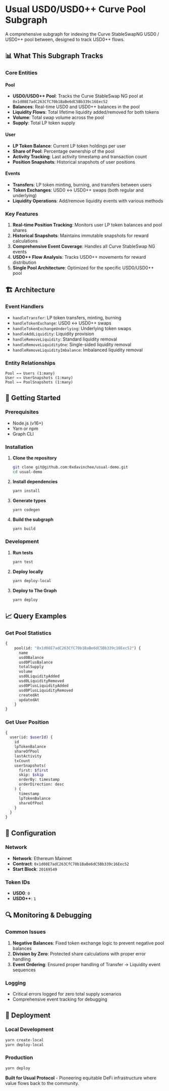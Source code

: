 # Usual USD0/USD0++ Curve Pool Subgraph

A comprehensive subgraph for indexing the Curve StableSwapNG USD0 / USD0++ pool between, designed to track USD0++ flows.

## 📊 What This Subgraph Tracks

### Core Entities

#### Pool

- **USD0/USD0++ Pool**: Tracks the Curve StableSwap NG pool at `0x1d08E7adC263CfC70b1BaBe6dC5Bb339c16Eec52`
- **Balances**: Real-time USD0 and USD0++ balances in the pool
- **Liquidity Flows**: Total lifetime liquidity added/removed for both tokens
- **Volume**: Total swap volume across the pool
- **Supply**: Total LP token supply

#### User

- **LP Token Balance**: Current LP token holdings per user
- **Share of Pool**: Percentage ownership of the pool
- **Activity Tracking**: Last activity timestamp and transaction count
- **Position Snapshots**: Historical snapshots of user positions

#### Events

- **Transfers**: LP token minting, burning, and transfers between users
- **Token Exchanges**: USD0 ↔ USD0++ swaps (both regular and underlying)
- **Liquidity Operations**: Add/remove liquidity events with various methods

### Key Features

1. **Real-time Position Tracking**: Monitors user LP token balances and pool shares
2. **Historical Snapshots**: Maintains immutable snapshots for reward calculations
3. **Comprehensive Event Coverage**: Handles all Curve StableSwap NG events
4. **USD0++ Flow Analysis**: Tracks USD0++ movements for reward distribution
5. **Single Pool Architecture**: Optimized for the specific USD0/USD0++ pool

## 🏗️ Architecture

### Event Handlers

- `handleTransfer`: LP token transfers, minting, burning
- `handleTokenExchange`: USD0 ↔ USD0++ swaps
- `handleTokenExchangeUnderlying`: Underlying token swaps
- `handleAddLiquidity`: Liquidity provision
- `handleRemoveLiquidity`: Standard liquidity removal
- `handleRemoveLiquidityOne`: Single-sided liquidity removal
- `handleRemoveLiquidityImbalance`: Imbalanced liquidity removal

### Entity Relationships

```
Pool ←→ Users (1:many)
User ←→ UserSnapshots (1:many)
Pool ←→ PoolSnapshots (1:many)
```

## 🚀 Getting Started

### Prerequisites

- Node.js (v16+)
- Yarn or npm
- Graph CLI

### Installation

1. **Clone the repository**

   ```bash
   git clone git@github.com:0xdavinchee/usual-demo.git
   cd usual-demo
   ```

2. **Install dependencies**

   ```bash
   yarn install
   ```

3. **Generate types**

   ```bash
   yarn codegen
   ```

4. **Build the subgraph**
   ```bash
   yarn build
   ```

### Development

1. **Run tests**

   ```bash
   yarn test
   ```

2. **Deploy locally**

   ```bash
   yarn deploy-local
   ```

3. **Deploy to The Graph**
   ```bash
   yarn deploy
   ```

## 📈 Query Examples

### Get Pool Statistics

```graphql
{
    pool(id: "0x1d08E7adC263CfC70b1BaBe6dC5Bb339c16Eec52") {
      name
      usd0Balance
      usd0PlusBalance
      totalSupply
      volume
      usd0LiquidityAdded
      usd0LiquidityRemoved
      usd0PlusLiquidityAdded
      usd0PlusLiquidityRemoved
      createdAt
      updatedAt
    }
}
```

### Get User Position

```graphql
{
  user(id: $userId) {
    id
    lpTokenBalance
    shareOfPool
    lastActivity
    txCount
    userSnapshots(
      first: $first
      skip: $skip
      orderBy: timestamp
      orderDirection: desc
    ) {
      timestamp
      lpTokenBalance
      shareOfPool
    }
  }
}
```

## 🔧 Configuration

### Network

- **Network**: Ethereum Mainnet
- **Contract**: `0x1d08E7adC263CfC70b1BaBe6dC5Bb339c16Eec52`
- **Start Block**: `20169549`

### Token IDs

- **USD0**: `0`
- **USD0++**: `1`

## 🔍 Monitoring & Debugging

### Common Issues

1. **Negative Balances**: Fixed token exchange logic to prevent negative pool balances
2. **Division by Zero**: Protected share calculations with proper error handling
3. **Event Ordering**: Ensured proper handling of Transfer → Liquidity event sequences

### Logging

- Critical errors logged for zero total supply scenarios
- Comprehensive event tracking for debugging

## 🚀 Deployment

### Local Development

```bash
yarn create-local
yarn deploy-local
```

### Production

```bash
yarn deploy
```

**Built for Usual Protocol** - Pioneering equitable DeFi infrastructure where value flows back to the community.
